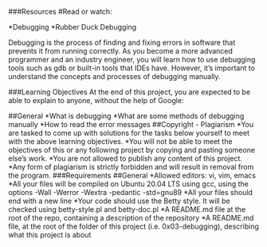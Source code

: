 ###Resources
#Read or watch:

*Debugging
*Rubber Duck Debugging

Debugging is the process of finding and fixing errors in software that prevents it from running correctly. As you become a more advanced programmer and an industry engineer, you will learn how to use debugging tools such as gdb or built-in tools that IDEs have. However, it’s important to understand the concepts and processes of debugging manually.



###Learning Objectives
At the end of this project, you are expected to be able to explain to anyone, without the help of Google:

##General
*What is debugging
*What are some methods of debugging manually
*How to read the error messages
##Copyright - Plagiarism
*You are tasked to come up with solutions for the tasks below yourself to meet with the above learning objectives.
*You will not be able to meet the objectives of this or any following project by copying and pasting someone else’s work.
*You are not allowed to publish any content of this project.
*Any form of plagiarism is strictly forbidden and will result in removal from the program.
###Requirements
##General
*Allowed editors: vi, vim, emacs
*All your files will be compiled on Ubuntu 20.04 LTS using gcc, using the options -Wall -Werror -Wextra -pedantic -std=gnu89
*All your files should end with a new line
*Your code should use the Betty style. It will be checked using betty-style.pl and betty-doc.pl
*A README.md file at the root of the repo, containing a description of the repository
*A README.md file, at the root of the folder of this project (i.e. 0x03-debugging), describing what this project is about
